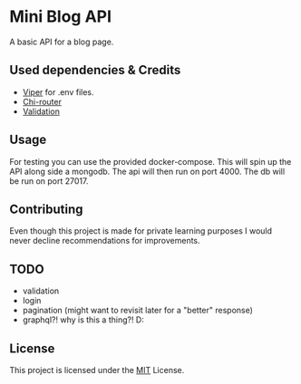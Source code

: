 # Mini Blog API

A basic API for a blog page.

## Used dependencies & Credits

- [Viper](https://github.com/spf13/viper) for .env files.
- [Chi-router](https://github.com/go-chi/chi)
- [Validation](https://github.com/go-playground/validator)

## Usage

For testing you can use the provided docker-compose. This will spin up the API along side a mongodb.
The api will then run on port 4000. The db will be run on port 27017.

## Contributing

Even though this project is made for private learning purposes I would never decline recommendations for improvements.

## TODO

- validation
- login
- pagination (might want to revisit later for a "better" response)
- graphql?! why is this a thing?! D:

## License

This project is licensed under the [MIT](LICENSE) License.
